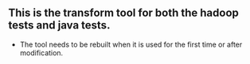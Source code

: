## This is the transform tool for both the hadoop tests and java tests.  
*  The tool needs to be rebuilt when it is used for the first time or after modification.
